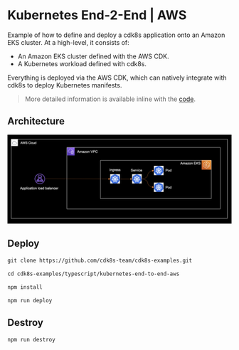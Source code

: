 # Kubernetes End-2-End | AWS

Example of how to define and deploy a cdk8s application onto an Amazon EKS cluster. At a high-level, it consists of:

- An Amazon EKS cluster defined with the AWS CDK.
- A Kubernetes workload defined with cdk8s.

Everything is deployed via the AWS CDK, which can natively integrate with cdk8s to 
deploy Kubernetes manifests.

> More detailed information is available inline with the [code](./index.ts).

## Architecture

![](./architecture.png)

## Deploy

```console
git clone https://github.com/cdk8s-team/cdk8s-examples.git
```

```console
cd cdk8s-examples/typescript/kubernetes-end-to-end-aws
```

```console
npm install
```

```console
npm run deploy
```

## Destroy 

```console
npm run destroy
```

